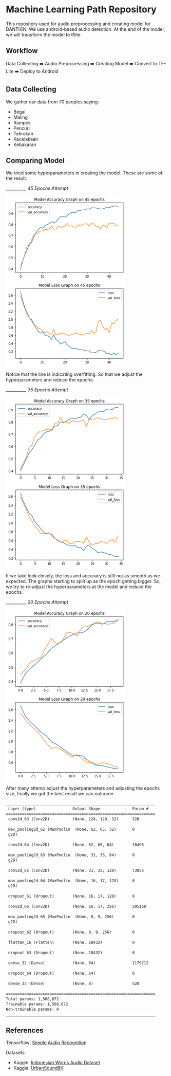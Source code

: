 # Machine Learning Path Repository

This repository used for audio preprocessing and creating model for DANTION. We use android-based audio detection. At the end of the model, we will transform the model to tflite

## Workflow

Data Collecting ➡️ Audio Preprocessing ➡️ Creating Model ➡️ Convert to TF-Lite ➡️ Deploy to Android

## Data Collecting

We gather our data from 70 peoples saying:
- Begal
- Maling
- Rampok
- Pencuri
- Tabrakan
- Kecelakaan
- Kebakaran

## Comparing Model
We tried some hyperparameters in creating the model. These are some of the result.
 
*__________ 45 Epochs Attempt*

![Bad Acc Graph](https://github.com/C22-PS121/machine-learning/blob/main/saved-graph/Bad%20Acc%20Graph.png) ![Good Acc Graph](https://github.com/C22-PS121/machine-learning/blob/main/saved-graph/Bad%20Loss%20Graph.png)

Notice that the line is indicating overfitting. So that we adjust the hyperparameters and reduce the epochs.

*__________ 35 Epochs Attempt*

![35 Epoch Accuracy Graph](https://github.com/C22-PS121/machine-learning/blob/main/saved-graph/35epochs%20Acc%20Graph.png) ![35 Epoch Loss Graph](https://github.com/C22-PS121/machine-learning/blob/main/saved-graph/35epochs%20Loss%20Graph.png)
      
If we take look closely, the loss and accuracy is still not as smooth as we expected. The graphs starting to split up as the epoch getting bigger. So, we try to re-adjust the hyperparameters at the model and reduce the epochs.

*__________ 20 Epochs Attempt*

![Better Accuracy Graph](https://github.com/C22-PS121/machine-learning/blob/main/saved-graph/Better%20Acc%20Graph.png) ![Better Loss Graph](https://github.com/C22-PS121/machine-learning/blob/main/saved-graph/Better%20Loss%20Graph.png)

After many attemp adjust the hyperparameters and adjusting the epochs size, finally we got the best result we can outcome.

```
_________________________________________________________________
 Layer (type)                Output Shape              Param #   
=================================================================
 conv2d_63 (Conv2D)          (None, 124, 129, 32)      320       
                                                                 
 max_pooling2d_62 (MaxPoolin  (None, 62, 65, 32)       0         
 g2D)                                                            
                                                                 
 conv2d_64 (Conv2D)          (None, 62, 65, 64)        18496     
                                                                 
 max_pooling2d_63 (MaxPoolin  (None, 31, 33, 64)       0         
 g2D)                                                            
                                                                 
 conv2d_65 (Conv2D)          (None, 31, 33, 128)       73856     
                                                                 
 max_pooling2d_64 (MaxPoolin  (None, 16, 17, 128)      0         
 g2D)                                                            
                                                                 
 dropout_61 (Dropout)        (None, 16, 17, 128)       0         
                                                                 
 conv2d_66 (Conv2D)          (None, 16, 17, 256)       295168    
                                                                 
 max_pooling2d_65 (MaxPoolin  (None, 8, 9, 256)        0         
 g2D)                                                            
                                                                 
 dropout_62 (Dropout)        (None, 8, 9, 256)         0         
                                                                 
 flatten_16 (Flatten)        (None, 18432)             0         
                                                                 
 dropout_63 (Dropout)        (None, 18432)             0         
                                                                 
 dense_32 (Dense)            (None, 64)                1179712   
                                                                 
 dropout_64 (Dropout)        (None, 64)                0         
                                                                 
 dense_33 (Dense)            (None, 8)                 520       
                                                                 
=================================================================
Total params: 1,568,072
Trainable params: 1,568,072
Non-trainable params: 0
_________________________________________________________________
```

## References
Tensorflow: [Simple Audio Recognition](https://www.tensorflow.org/tutorials/audio/simple_audio)

Datasets:
- Kaggle: [Indonesian Words Audio Dataset](https://www.kaggle.com/datasets/ahmadulfi/indonesian-words-audio-dataset)
- Kaggle: [UrbanSound8K](https://www.kaggle.com/datasets/chrisfilo/urbansound8k?select=fold10)
